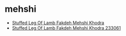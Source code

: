 # mehshi

 * [Stuffed Leg Of Lamb Fakdeh Mehshi Khodra](../../index/s/stuffed-leg-of-lamb-fakdeh-mehshi-khodra-233061.json)
 * [Stuffed Leg Of Lamb Fakdeh Mehshi Khodra 233061](../../index/s/stuffed-leg-of-lamb-fakdeh-mehshi-khodra-233061.json)

